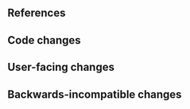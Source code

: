 <!-- Thanks for contributing to JupyterLab! Please fill out the following items to submit a pull request. -->

## References

<!-- Note here issue numbers this pull request addresses. -->

<!-- Note here any other pull requests that address this issue and how this pull request is different. -->

## Code changes

<!-- Describe here the code changes and how they address the issue. -->

## User-facing changes

<!-- Describe here any visual or user interaction changes and how they address the issue. -->

<!-- For visual changes, include before and after screenshots here. -->

## Backwards-incompatible changes

<!-- Describe here any backwards-incompatible changes to JupyterLab public APIs. -->
